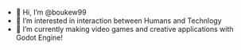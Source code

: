 - 👋 Hi, I’m @boukew99
- 👀 I’m interested in interaction between Humans and Technlogy
- 🌱 I’m currently making video games and creative applications with Godot Engine!

<!---
boukew99/boukew99 is a ✨ special ✨ repository because its `README.md` (this file) appears on your GitHub profile.
You can click the Preview link to take a look at your changes.
--->
